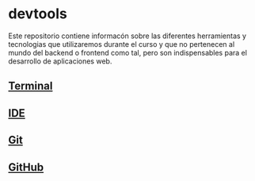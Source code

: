 # devtools
Este repositorio contiene informacón sobre las diferentes herramientas y tecnologias que utilizaremos durante el curso y que no pertenecen al mundo del backend o frontend como tal, pero son indispensables para el desarrollo de aplicaciones web.

## [Terminal](01_Terminal.md)
## [IDE](IDE.md)
## [Git](03_Git.md)
## [GitHub](04_Github.md)
